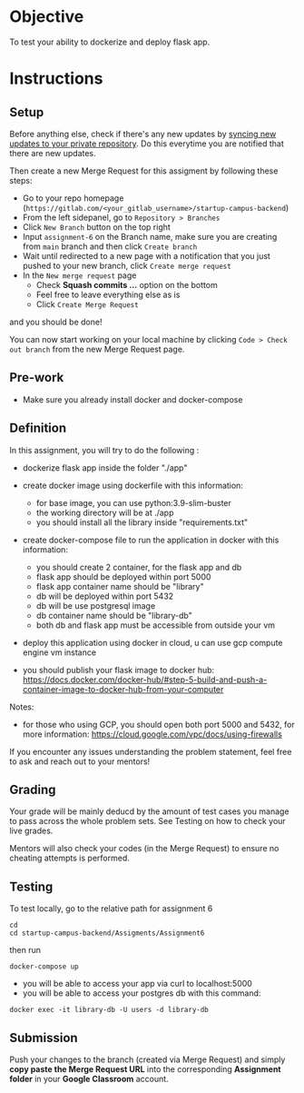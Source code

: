 # Objective

To test your ability to dockerize and deploy flask app.

# Instructions

## Setup

Before anything else, check if there's any new updates by [syncing new updates to your private repository](https://gitlab.com/startupcampus.be/startup-campus-backend#sync-repository). Do this everytime you are notified that there are new updates.

Then create a new Merge Request for this assigment by following these steps:
- Go to your repo homepage (`https://gitlab.com/<your_gitlab_username>/startup-campus-backend`)
- From the left sidepanel, go to `Repository > Branches`
- Click `New Branch` button on the top right
- Input `assignment-6` on the Branch name, make sure you are creating from `main` branch and then click `Create branch`
- Wait until redirected to a new page with a notification that you just pushed to your new branch, click `Create merge request`
- In the `New merge request` page
  - Check **Squash commits ...** option on the bottom
  - Feel free to leave everything else as is
  - Click `Create Merge Request`

and you should be done! 

You can now start working on your local machine by clicking  `Code > Check out branch` from the new Merge Request page.

## Pre-work

- Make sure you already install docker and docker-compose

## Definition

In this assignment, you will try to do the following :
- dockerize flask app inside the folder "./app"
- create docker image using dockerfile with this information:
    - for base image, you can use python:3.9-slim-buster
    - the working directory will be at ./app
    - you should install all the library inside "requirements.txt"

- create docker-compose file to run the application in docker with this information:
    - you should create 2 container, for the flask app and db
    - flask app should be deployed within port 5000
    - flask app container name should be "library"
    - db will be deployed within port 5432 
    - db will be use postgresql image
    - db container name should be "library-db"
    - both db and flask app must be accessible from outside your vm
- deploy this application using docker in cloud, u can use gcp compute engine vm instance
- you should publish your flask image to docker hub: https://docs.docker.com/docker-hub/#step-5-build-and-push-a-container-image-to-docker-hub-from-your-computer

Notes:
- for those who using GCP, you should open both port 5000 and 5432, for more information: https://cloud.google.com/vpc/docs/using-firewalls



If you encounter any issues understanding the problem statement, feel free to ask and reach out to your mentors!

## Grading

Your grade will be mainly deducd by the amount of test cases you manage to pass across the whole problem sets. See Testing on how to check your live grades.

Mentors will also check your codes (in the Merge Request) to ensure no cheating attempts is performed.

## Testing

To test locally, go to the relative path for assignment 6
```
cd
cd startup-campus-backend/Assigments/Assignment6
```

then run
```
docker-compose up
```

- you will be able to access your app via curl to localhost:5000
- you will be able to access your postgres db with this command:
```
docker exec -it library-db -U users -d library-db
```

## Submission

Push your changes to the branch (created via Merge Request) and simply **copy paste the Merge Request URL** into the corresponding **Assignment folder** in your **Google Classroom** account.